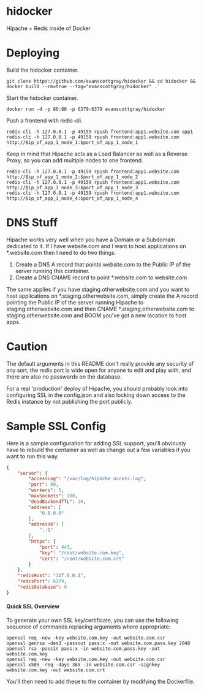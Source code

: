 hidocker
========

Hipache + Redis inside of Docker

# Deploying
Build the hidocker container.
```shell
git clone https://github.com/evanscottgray/hidocker && cd hidocker && docker build --rm=true --tag="evanscottgray/hidocker" .`
```

Start the hidocker container.
```shell
docker run -d -p 80:80 -p 6379:6379 evanscottgray/hidocker
```

Push a frontend with redis-cli.
```shell
redis-cli -h 127.0.0.1 -p 49159 rpush frontend:app1.website.com app1
redis-cli -h 127.0.0.1 -p 49159 rpush frontend:app1.website.com  http://$ip_of_app_1_node_1:$port_of_app_1_node_1
```

Keep in mind that Hipache acts as a Load Balancer as well as a Reverse Proxy, so you can add multiple nodes to one frontend.
```
redis-cli -h 127.0.0.1 -p 49159 rpush frontend:app1.website.com  http://$ip_of_app_1_node_2:$port_of_app_1_node_2
redis-cli -h 127.0.0.1 -p 49159 rpush frontend:app1.website.com  http://$ip_of_app_1_node_3:$port_of_app_1_node_3
redis-cli -h 127.0.0.1 -p 49159 rpush frontend:app1.website.com  http://$ip_of_app_1_node_4:$port_of_app_1_node_4
```

# DNS Stuff
Hipache works very well when you have a Domain or a Subdomain dedicated to it. If I have website.com and I want to host applications on *.website.com then I need to do two things.

1. Create a DNS A record that points website.com to the Public IP of the server running this container.
2. Create a DNS CNAME record to point *.website.com to website.com

The same applies if you have staging.otherwebsite.com and you want to host applications on *.staging.otherwebsite.com, simply create the A record pointing the Public IP of the server running Hipache to staging.otherwebsite.com and then CNAME *.staging.otherwebsite.com to staging.otherwebsite.com and BOOM you've got a new location to host apps.

# Caution
The default arguments in this README don't really provide any security of any sort, the redis port is wide open for anyone to edit and play with, and there are also no passwords on the database.

For a real 'production' deploy of Hipache, you should probably look into configuring SSL in the config.json and also locking down access to the Redis instance by not publishing the port publicly.

# Sample SSL Config

Here is a sample configuration for adding SSL support, you'll obviously have to rebuild the container as well as change out a few variables if you want to run this way.

```json
{
    "server": {
        "accessLog": "/var/log/hipache_access.log",
        "port": 80,
        "workers": 5,
        "maxSockets": 100,
        "deadBackendTTL": 30,
        "address": [
            "0.0.0.0"
        ],
        "address6": [
            "::1"
        ],
        "https": {
            "port": 443,
            "key": "/root/website.com.key",
            "cert": "/root/website.com.crt"
        }
    },
    "redisHost": "127.0.0.1",
    "redisPort": 6379,
    "redisDatabase": 0
}
```
#### Quick SSL Overview

To generate your own SSL key/certificate, you can use the following sequence of commands replacing arguments where appropriate:
```shell
openssl req -new -key website.com.key -out website.com.csr
openssl genrsa -des3 -passout pass:x -out website.com.pass.key 2048
openssl rsa -passin pass:x -in website.com.pass.key -out website.com.key
openssl req -new -key website.com.key -out website.com.csr
openssl x509 -req -days 365 -in website.com.csr -signkey website.com.key -out website.com.crt
```
You'll then need to add these to the container by modifying the Dockerfile.


